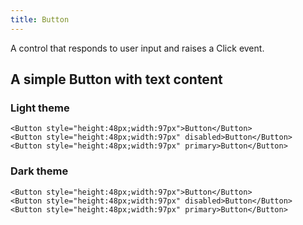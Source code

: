 ```yaml
---
title: Button
---
```


A control that responds to user input and raises a Click event.

<ClientOnly>

## A simple Button with text content


### Light theme
<template>
    <Button style="height:48px;width:97px">Button</Button>
    <Button style="height:48px;width:97px" disabled>Button</Button>
    <Button style="height:48px;width:97px" primary>Button</Button>
</template>

``` vue
<Button style="height:48px;width:97px">Button</Button>
<Button style="height:48px;width:97px" disabled>Button</Button>
<Button style="height:48px;width:97px" primary>Button</Button>
```

### Dark theme
<template>
<div style="background: #282c34; padding: 8px;">
    <Button style="height:48px;width:97px" dark>Button</Button>
    <Button style="height:48px;width:97px" disabled dark>Button</Button>
    <Button style="height:48px;width:97px" primary dark>Button</Button>
</div>
</template>

``` vue
<Button style="height:48px;width:97px">Button</Button>
<Button style="height:48px;width:97px" disabled>Button</Button>
<Button style="height:48px;width:97px" primary>Button</Button>
```

</ClientOnly>

<script>
export default{

}
</script>
